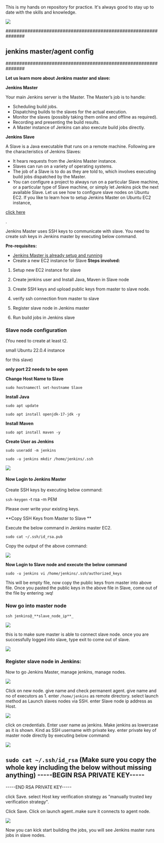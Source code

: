This is my hands on repository for practice. 
It's always good to stay up to date with the skills and knowledge. 

![](https://1drv.ms/i/s!Ag3UhH0IOlgnhOw6r1Wd2WORprZzCQ?e=L9LbxH)

###############################################################
##  jenkins master/agent config
###############################################################

**Let us learn more about Jenkins master and slave:**

**Jenkins Master**

Your main Jenkins server is the Master. The Master’s job is to handle:

- Scheduling build jobs.
- Dispatching builds to the slaves for the actual execution.
- Monitor the slaves (possibly taking them online and offline as required).
- Recording and presenting the build results.
- A Master instance of Jenkins can also execute build jobs directly.

**Jenkins Slave**

A Slave is a Java executable that runs on a remote machine. Following are the characteristics of Jenkins Slaves:

- It hears requests from the Jenkins Master instance.
- Slaves can run on a variety of operating systems.
- The job of a Slave is to do as they are told to, which involves executing build jobs dispatched by the Master.
- You can configure a project to always run on a particular Slave machine, or a particular type of Slave machine, or simply let Jenkins pick the next available Slave.
Let us see how to configure slave nodes on Ubuntu EC2. If you like to learn how to setup Jenkins Master on Ubuntu EC2 instance,

[﻿click here](https://www.coachdevops.com/2023/03/install-jenkins-on-ubuntu-2204-setup.html) 

.

Jenkins Master uses SSH keys to communicate with slave. You need to create ssh keys in Jenkins master by executing below command.

**Pre-requisites:**

- [﻿Jenkins Master is already setup and running](https://www.coachdevops.com/2023/03/install-jenkins-on-ubuntu-2204-setup.html) 
- Create a new EC2 instance for Slave
**Steps involved:**

1. Setup new EC2 instance for slave

2. Create jenkins user and Install Java, Maven in Slave node

3. Create SSH keys and upload public keys from master to slave node.

4. verify ssh connection from master to slave

5. Register slave node in Jenkins master

6. Run build jobs in Jenkins slave

### 

### Slave node configuration
(You need to create at least t2.

small Ubuntu 22.0.4 instance

 for this slave)

**only port 22 needs to be open**

**Change Host Name to Slave**

`sudo hostnamectl set-hostname Slave` 

**Install Java**

`sudo apt update` 

`sudo apt install openjdk-17-jdk -y` 

**Install Maven**

`sudo apt install maven -y` 

**Create User as Jenkins**

`sudo useradd -m jenkins` 

`sudo -u jenkins mkdir /home/jenkins/.ssh` 

![](https://blogger.googleusercontent.com/img/b/R29vZ2xl/AVvXsEj11aZaLBkkNg2zkSip8H4XDm7bx0L4GVE6Y3j3bhT7XkWDoIEEjVWRFHaVZEzGKypopeMKrUEokIcEkmX8L0wi6eqrQLvSTirdRY636_4MXzXT7sejeuUB_nmI6bZ_HpaZubjWMGPXvC6s/s320/Screen+Shot+2018-10-20+at+3.55.18+PM.png "")

#### 

#### **Now Login to Jenkins Master**
Create SSH keys by executing below command:

`ssh-keygen` -t rsa -m PEM

Please over write your existing keys.

**Copy SSH Keys from Master to Slave **

Execute the below command in Jenkins master EC2.

`sudo cat ~/.ssh/id_rsa.pub` 

Copy the output of the above command:

![](https://blogger.googleusercontent.com/img/b/R29vZ2xl/AVvXsEgfae8KUglYWoyg11TCmhbyevj8frFRWbbl7Z5uwHum1_5Zf5bOXuwjw99-MKDHvYtyYFDuGK5e8BUgAs6gqS9tW8z7u-ZiPHEMIcx6mn1Y41le_XjhkseJRKWAgS9NYvXKu9s5CE887bLL/s320/Screen+Shot+2019-01-09+at+8.35.52+PM.png "")

**Now Login to Slave node and execute the below command**

`sudo -u jenkins vi /home/jenkins/.ssh/authorized_keys` 

This will be empty file, now copy the public keys from master into above file.
Once you pasted the public keys in the above file in Slave, come out of the file by entering :wq!


### **Now go into master node**
`ssh jenkins@_**slave_node_ip**_`


![](https://blogger.googleusercontent.com/img/b/R29vZ2xl/AVvXsEi-yZ9L03gE8JQn_BINR_a6UpEmZHqyhdIeXqtwR0xlLdGcDyViEupC594Zr92TEpRHaRy0ZBV2GCyMfPTxr2Sx4fe6SYyVPy1CbvrKyxTjHFTFPndPh1x6SFdv7yPYcpSj6GQh2PdqYn-I/s320/Screen+Shot+2018-10-20+at+4.00.18+PM.png "")




this is to make sure master is able to connect slave node. once you are successfully logged into slave, type exit to come out of slave.

![](https://blogger.googleusercontent.com/img/b/R29vZ2xl/AVvXsEgzjAODbIQzPxkm3R4FjJ_p_UVlAgTq5aIxicaLtPnm9pevjF8VbrHSWg9OQ-5gxm_vzYxTi7qT1nRQbkX3nrXMZ3W1f-G7n2uCZk28vI6gFwPHktCCH1DKOPh1kKt8a6QcHvZXyMSNkuoY/s320/Screen+Shot+2018-10-20+at+4.01.31+PM.png "")

### 

### 

### **Register slave node in Jenkins:**
Now to go Jenkins Master, manage jenkins, manage nodes.


![](https://blogger.googleusercontent.com/img/b/R29vZ2xl/AVvXsEhNh0fkDz5Rh170V4XnzZsoFmK7bw2UZdWAyUHw2hqw166wiq8d2YARqBzH64Rva9LO_L1hLAy-TIacWVwPOUwr9PK6mnWlVLHQkdjjsLZMWf7UHZ2x5De9EKQ3qyRnupzSBUJUm7qMdRqb/s320/Screen+Shot+2018-10-20+at+4.03.40+PM.png "")









Click on new node. give name and check permanent agent.
give name and no of executors as 1. enter `/home/jenkins` as remote directory.
select launch method as Launch slaves nodes via SSH.
enter Slave node ip address as Host.

![](https://blogger.googleusercontent.com/img/b/R29vZ2xl/AVvXsEiZY7cxzx7qjR45tbdICtQUY4P9uAIhBkP5Ad791csoZ0cYlvUfchezCz8TbwNytqdZWj3061j4zabWxac7lWjCAXBsMpDknFBO4IPREl07tLNNldB4s8k4TIXSC2fYpjb2IfeT_6IBDqNM/s320/Screen+Shot+2018-10-20+at+4.08.31+PM.png "")











click on credentials. Enter user name as jenkins. Make jenkins as lowercase as it is shown.
 Kind as SSH username with private key. enter private key of master node directly by executing below command:

![](https://blogger.googleusercontent.com/img/b/R29vZ2xl/AVvXsEiO3HauUo4EJ5QVMFtqm2Yr56SvO394tvHlednyTCQqFoLcBVcyrOorS9_iu8OdWhmt26mDbZgcMLRbAk41Ajt0pakJhFWr8NbFCqxtyDfLyF6OIriw4nksqxjgCkEmbLIyXg8vbieR9Hxo/s320/Screen+Shot+2018-10-20+at+4.11.41+PM.png "")

`sudo cat ~/.ssh/id_rsa`
(Make sure you copy the whole key including the below without missing anything)
-----BEGIN RSA PRIVATE KEY-----
-----
-----END RSA PRIVATE KEY-----

click Save.
select Host key verification strategy as "manually trusted key verification strategy".

Click Save.
Click on launch agent..make sure it connects to agent node.


![](https://blogger.googleusercontent.com/img/b/R29vZ2xl/AVvXsEgQLJKl2MEjUbD4eoOYL5C-wwWfElrxhO8_cp0azzmCdunBnwqQyesOxAOwarG14O4mFuFq48U8GYWsVqjEQnRnlIa5c_yN28KCTZ9ZHK0K7nCavHfWQIgn6iJbGJV432IT59xYdC2535Px/s320/Screen+Shot+2018-10-20+at+4.13.45+PM.png "")


Now you can kick start building the jobs, you will see Jenkins master runs jobs in slave nodes.


